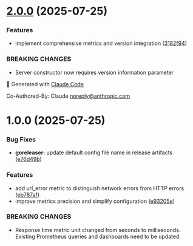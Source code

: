 # [2.0.0](https://github.com/jasoet/url_exporter/compare/v1.0.0...v2.0.0) (2025-07-25)


### Features

* implement comprehensive metrics and version integration ([3182f94](https://github.com/jasoet/url_exporter/commit/3182f94afd309af120f4404457599dcf2a741779))


### BREAKING CHANGES

* Server constructor now requires version information parameter

🤖 Generated with [Claude Code](https://claude.ai/code)

Co-Authored-By: Claude <noreply@anthropic.com>

# 1.0.0 (2025-07-25)


### Bug Fixes

* **goreleaser:** update default config file name in release artifacts ([e76d49b](https://github.com/jasoet/url_exporter/commit/e76d49bf3720a6e0d6092225ef31b542681f3428))


### Features

* add url_error metric to distinguish network errors from HTTP errors ([eb787af](https://github.com/jasoet/url_exporter/commit/eb787af810edc2e57ac7d144b3f6c972eebab722))
* improve metrics precision and simplify configuration ([e93205e](https://github.com/jasoet/url_exporter/commit/e93205eaf38aef499e36921ae7382d07c66a0ebb))


### BREAKING CHANGES

* Response time metric unit changed from seconds to milliseconds.
Existing Prometheus queries and dashboards need to be updated.
